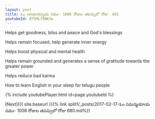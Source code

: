 ```yaml
---
layout: post
title: ఓం అసమామ్నాయ నమః- 1008 రోజుల తపస్సులో రోజు  681
youtubeId: BT5ML79NK3w
---
```

 
 
Helps get goodness, bliss and peace and God's blessings
 
Helps remain focused, help generate inner energy 
 
Helps boost physical and mental health 
 
Helps remain grounded and generates a sense of gratitude towards the greater power 
 
Helps reduce bad karma
 
How to learn English in your sleep for telugu people
 
 
 
 


{% include youtubePlayer.html id=page.youtubeId %}
 
[Next]({{ site.baseurl }}{% link split1/_posts/2017-02-17-ఓం సమన్మయాయ నమః- 1008 రోజుల తపస్సులో రోజు  680.md%})
 
